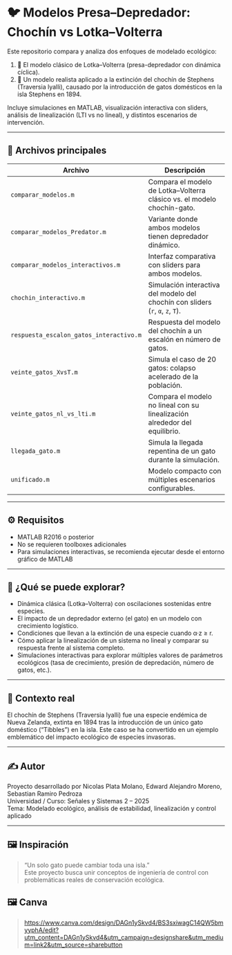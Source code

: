 # 🐦 Modelos Presa–Depredador: Chochín vs Lotka–Volterra

Este repositorio compara y analiza dos enfoques de modelado ecológico:

1. 🧮 El modelo clásico de Lotka–Volterra (presa-depredador con dinámica cíclica).
2. 🦴 Un modelo realista aplicado a la extinción del chochín de Stephens (Traversia lyalli), causado por la introducción de gatos domésticos en la isla Stephens en 1894.

Incluye simulaciones en MATLAB, visualización interactiva con sliders, análisis de linealización (LTI vs no lineal), y distintos escenarios de intervención.

---

## 📁 Archivos principales

| Archivo                                | Descripción                                                                 |
|----------------------------------------|-----------------------------------------------------------------------------|
| `comparar_modelos.m`                  | Compara el modelo de Lotka–Volterra clásico vs. el modelo chochín-gato.   |
| `comparar_modelos_Predator.m`         | Variante donde ambos modelos tienen depredador dinámico.                   |
| `comparar_modelos_interactivos.m`     | Interfaz comparativa con sliders para ambos modelos.                       |
| `chochin_interactivo.m`              | Simulación interactiva del modelo del chochín con sliders (`r`, `α`, `z`, `T`). |
| `respuesta_escalon_gatos_interactivo.m`| Respuesta del modelo del chochín a un escalón en número de gatos.          |
| `veinte_gatos_XvsT.m`                 | Simula el caso de 20 gatos: colapso acelerado de la población.             |
| `veinte_gatos_nl_vs_lti.m`            | Compara el modelo no lineal con su linealización alrededor del equilibrio. |
| `llegada_gato.m`                      | Simula la llegada repentina de un gato durante la simulación.              |
| `unificado.m`                         | Modelo compacto con múltiples escenarios configurables.                    |

---

## ⚙️ Requisitos

- MATLAB R2016 o posterior
- No se requieren toolboxes adicionales
- Para simulaciones interactivas, se recomienda ejecutar desde el entorno gráfico de MATLAB

---

## 🧪 ¿Qué se puede explorar?

- Dinámica clásica (Lotka–Volterra) con oscilaciones sostenidas entre especies.
- El impacto de un depredador externo (el gato) en un modelo con crecimiento logístico.
- Condiciones que llevan a la extinción de una especie cuando α·z ≥ r.
- Cómo aplicar la linealización de un sistema no lineal y comparar su respuesta frente al sistema completo.
- Simulaciones interactivas para explorar múltiples valores de parámetros ecológicos (tasa de crecimiento, presión de depredación, número de gatos, etc.).

---

## 📖 Contexto real

El chochín de Stephens (Traversia lyalli) fue una especie endémica de Nueva Zelanda, extinta en 1894 tras la introducción de un único gato doméstico (“Tibbles”) en la isla. Este caso se ha convertido en un ejemplo emblemático del impacto ecológico de especies invasoras.

---

## ✍️ Autor

Proyecto desarrollado por Nicolas Plata Molano, Edward Alejandro Moreno, Sebastian Ramiro Pedroza  
Universidad / Curso: Señales y Sistemas 2 – 2025  
Tema: Modelado ecológico, análisis de estabilidad, linealización y control aplicado

---

## 🖼️ Inspiración

> “Un solo gato puede cambiar toda una isla.”  
Este proyecto busca unir conceptos de ingeniería de control con problemáticas reales de conservación ecológica.

## 🖼️ Canva

> https://www.canva.com/design/DAGn1ySkvd4/BS3sxiwagC14QW5bmyyphA/edit?utm_content=DAGn1ySkvd4&utm_campaign=designshare&utm_medium=link2&utm_source=sharebutton




